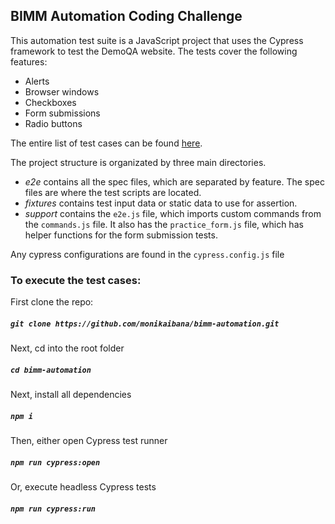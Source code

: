 ## BIMM Automation Coding Challenge

This automation test suite is a JavaScript project that uses the Cypress framework to test the DemoQA website. 
The tests cover the following features:
* Alerts
* Browser windows
* Checkboxes
* Form submissions
* Radio buttons

The entire list of test cases can be found [here](https://github.com/monikaibana/bimm-automation/blob/dev/cypress/documentation/test-cases.md).

The project structure is organizated by three main directories.
* _e2e_ contains all the spec files, which are separated by feature. The spec files are where the test scripts are located.
* _fixtures_ contains test input data or static data to use for assertion.
* _support_ contains the `e2e.js` file, which imports custom commands from the `commands.js` file. It also has the `practice_form.js` file, which has helper functions for the form submission tests. 

Any cypress configurations are found in the `cypress.config.js` file

### To execute the test cases:

First clone the repo:

##### `git clone https://github.com/monikaibana/bimm-automation.git`

Next, cd into the root folder

##### `cd bimm-automation`

Next, install all dependencies

##### `npm i`

Then, either open Cypress test runner

##### `npm run cypress:open`

Or, execute headless Cypress tests

##### `npm run cypress:run`
